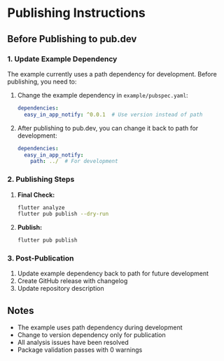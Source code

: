 # Publishing Instructions

## Before Publishing to pub.dev

### 1. Update Example Dependency

The example currently uses a path dependency for development. Before publishing, you need to:

1. Change the example dependency in `example/pubspec.yaml`:
   ```yaml
   dependencies:
     easy_in_app_notify: ^0.0.1  # Use version instead of path
   ```

2. After publishing to pub.dev, you can change it back to path for development:
   ```yaml
   dependencies:
     easy_in_app_notify:
       path: ../  # For development
   ```

### 2. Publishing Steps

1. **Final Check:**
   ```bash
   flutter analyze
   flutter pub publish --dry-run
   ```

2. **Publish:**
   ```bash
   flutter pub publish
   ```

### 3. Post-Publication

1. Update example dependency back to path for future development
2. Create GitHub release with changelog
3. Update repository description

## Notes

- The example uses path dependency during development
- Change to version dependency only for publication
- All analysis issues have been resolved
- Package validation passes with 0 warnings
